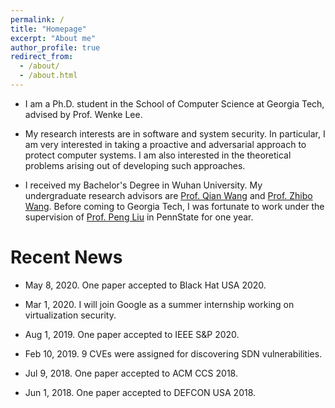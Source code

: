 ```yaml
---
permalink: /
title: "Homepage"
excerpt: "About me"
author_profile: true
redirect_from: 
  - /about/
  - /about.html
---
```


* I am a Ph.D. student in the School of Computer Science at Georgia Tech, advised by Prof. Wenke Lee.

* My research interests are in software and system security. In particular, I am very interested in taking a proactive and adversarial approach to protect computer systems. I am also interested in the theoretical problems arising out of developing such approaches.

* I received my Bachelor's Degree in Wuhan University. My undergraduate research advisors are [Prof. Qian Wang](https://nisplab.whu.edu.cn/people.html) and [Prof. Zhibo Wang](https://nisplab.whu.edu.cn/people.html). Before coming to Georgia Tech, I was fortunate to work under the supervision of [Prof. Peng Liu](https://s2.ist.psu.edu/pliu/) in PennState for one year.

Recent News
====
* May 8, 2020. One paper accepted to Black Hat USA 2020.

* Mar 1, 2020. I will join Google as a summer internship working on virtualization security.

* Aug 1, 2019. One paper accepted to IEEE S&P 2020.

* Feb 10, 2019. 9 CVEs were assigned for discovering SDN vulnerabilities.

* Jul 9, 2018. One paper accepted to ACM CCS 2018.

* Jun 1, 2018. One paper accepted to DEFCON USA 2018.





